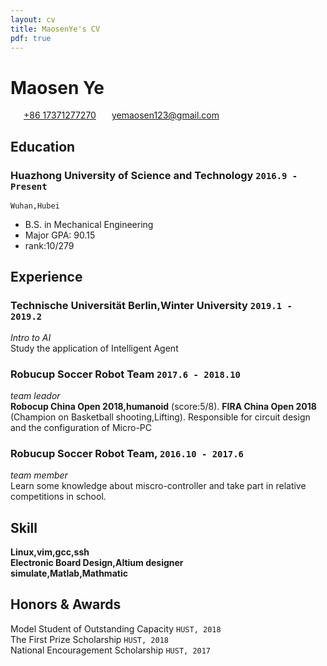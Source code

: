 ```yaml
---
layout: cv
title: MaosenYe's CV
pdf: true
---
```

# Maosen __Ye__

<div id="webaddress">
<i class="fi-telephone" style="margin-left:1em"></i>
<a href="+86 17371277270" style="margin-left:0.5em">+86 17371277270</a>
<i class="fi-mail" style="margin-left:1em"></i>
<a href="yemaosen123@gmail.com" style="margin-left:0.5em">yemaosen123@gmail.com</a>
</div>

## Education

### __Huazhong University of Science and Technology__ `2016.9 - Present`
```
Wuhan,Hubei
```
- B.S. in Mechanical Engineering
- Major GPA: 90.15
- rank:10/279


## Experience

### __Technische Universität Berlin,Winter University__  `2019.1 - 2019.2`
_Intro to AI_<br>
Study the application of Intelligent Agent 

### __Robucup Soccer Robot Team__ `2017.6 - 2018.10`
_team leador_<br>
__Robocup China Open 2018,humanoid__ (score:5/8). 
__FIRA China Open 2018__ (Champion on Basketball shooting,Lifting).
Responsible for circuit design and the configuration of Micro-PC

### __Robucup Soccer Robot Team,__ `2016.10 - 2017.6`
_team member_<br>
Learn some knowledge about miscro-controller and take part in relative competitions in school.


## Skill
__Linux,vim,gcc,ssh__ <br>
 __Electronic Board Design,Altium designer__ <br>
 __simulate,Matlab,Mathmatic__ <br>


## Honors & Awards

Model Student of Outstanding Capacity  `HUST, 2018` <br>
The First Prize Scholarship `HUST, 2018`<br>
National Encouragement Scholarship `HUST, 2017` <br>

<!-- ### Footer

Last updated: May 2013 -->
